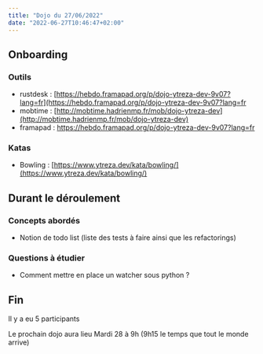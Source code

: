 ```yaml
---
title: "Dojo du 27/06/2022"
date: "2022-06-27T10:46:47+02:00"
---
```


## Onboarding
### Outils
* rustdesk : [https://hebdo.framapad.org/p/dojo-ytreza-dev-9v07?lang=fr](https://hebdo.framapad.org/p/dojo-ytreza-dev-9v07?lang=fr
* mobtime : [http://mobtime.hadrienmp.fr/mob/dojo-ytreza-dev](http://mobtime.hadrienmp.fr/mob/dojo-ytreza-dev)
* framapad : https://hebdo.framapad.org/p/dojo-ytreza-dev-9v07?lang=fr

### Katas
* Bowling : [https://www.ytreza.dev/kata/bowling/](https://www.ytreza.dev/kata/bowling/)

## Durant le déroulement
### Concepts abordés
* Notion de todo list (liste des tests à faire ainsi que les refactorings)

### Questions à étudier
* Comment mettre en place un watcher sous python ?


## Fin
Il y a eu 5 participants

Le prochain dojo aura lieu Mardi 28 à 9h (9h15 le temps que tout le monde arrive)